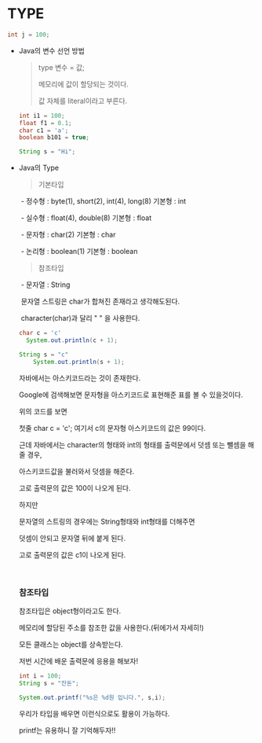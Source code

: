 # TYPE

```java
int j = 100;
```



- Java의 변수 선언 방법

  > type 변수 = 값;
  >
  > 메모리에 값이 할당되는 것이다.
  >
  > 값 자체를 literal이라고 부른다.

  ```java
  int i1 = 100;
  float f1 = 0.1;
  char c1 = 'a';
  boolean b101 = true;
  
  String s = "Hi";
  ```

  

- Java의 Type

  > 기본타입

  ​     - 정수형 : byte(1), short(2), int(4), long(8)		기본형 : int

  ​	 - 실수형 : float(4), double(8)							  기본형 : float

  ​     - 문자형 : char(2) 												기본형 : char

  ​     - 논리형 : boolean(1)										  기본형 : boolean

  > 참조타입  

  ​     - 문자열 : String

  ​		문자열 스트링은 char가 합쳐진 존재라고 생각해도된다.

  ​		character(char)과 달리  " " 을 사용한다.

  ```java
  char c = 'c'
  	System.out.println(c + 1);
  
  String s = "c"
      System.out.println(s + 1);
  ```

  

  자바에서는 아스키코드라는 것이 존재한다.

  Google에 검색해보면 문자형을 아스키코드로 표현해준 표를 볼 수 있을것이다.

  

  위의 코드를 보면

  첫줄 char c = 'c'; 여기서 c의 문자형 아스키코드의 값은 99이다.

  근데 자바에서는 character의 형태와 int의 형태를 출력문에서 덧셈 또는 뺄셈을 해줄 경우,

  아스키코드값을 불러와서 덧셈을 해준다.

  고로 출력문의 값은 100이 나오게 된다.

  

  하지만

  문자열의 스트링의 경우에는 String형태와 int형태를 더해주면

  덧셈이 안되고 문자열 뒤에 붙게 된다.

  고로 출력문의 값은 c1이 나오게 된다.

  ​		

  ### 참조타입

  참조타입은 object형이라고도 한다.

  메모리에 할당된 주소를 참조한 값을 사용한다.(뒤에가서 자세히!)

  

  모든 클래스는 object를 상속받는다.

  

  저번 시간에 배운 출력문에 응용을 해보자!

  ```java
  int i = 100;
  String s = "잔돈";
  
  System.out.printf("%s은 %d원 입니다.", s,i);
  ```

  우리가 타입을 배우면 이런식으로도 활용이 가능하다.

  printf는 유용하니 잘 기억해두자!!

  

  ​			

  

  ​       

